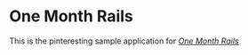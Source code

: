 # One Month Rails

This is the pinteresting sample application for [*One Month Rails*](http://onemonthrails.com)

